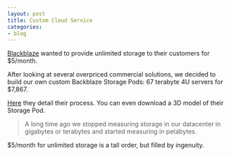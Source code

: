 ```yaml
---
layout: post
title: Custom Cloud Service
categories:
- blog
---
```


[Blackblaze](https://www.backblaze.com) wanted to provide unlimited storage to their customers for $5/month.

<quoteblock>After looking at several overpriced commercial solutions, we decided to build our own custom Backblaze Storage Pods: 67 terabyte 4U servers for $7,867.</quoteblock>

[Here](https://www.backblaze.com/blog/petabytes-on-a-budget-how-to-build-cheap-cloud-storage/) they detail their process. You can even download a 3D model of their Storage Pod.

<blockquote>A long time ago we stopped measuring storage in our datacenter in gigabytes or terabytes and started measuring in petabytes.</blockquote>


$5/month for unlimited storage is a tall order, but filled by ingenuity.

